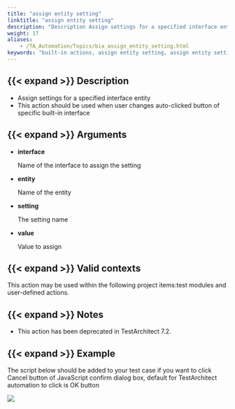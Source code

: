 ```yaml
--- 
title: "assign entity setting"
linktitle: "assign entity setting"
description: "Description Assign settings for a specified interface entity This action should be used when user changes auto-clicked button of specific built-in interface Arguments interface Name of the interface ..."
weight: 17
aliases: 
    - /TA_Automation/Topics/bia_assign_entity_setting.html
keywords: "built-in actions, assign entity setting, assign entity setting (action)"
---
```


## {{< expand >}} Description

-   Assign settings for a specified interface entity
-   This action should be used when user changes auto-clicked button of specific built-in interface

## {{< expand >}} Arguments

-   **interface**

    Name of the interface to assign the setting

-   **entity**

    Name of the entity

-   **setting**

    The setting name

-   **value**

    Value to assign


## {{< expand >}} Valid contexts

This action may be used within the following project items:test modules and user-defined actions.

## {{< expand >}} Notes

-   This action has been deprecated in TestArchitect 7.2.

## {{< expand >}} Example

The script below should be added to your test case if you want to click Cancel button of JavaScript confirm dialog box, default for TestArchitect automation to click is OK button

![](/images/TA_Automation/Images/example_assignentitysetting.png)




